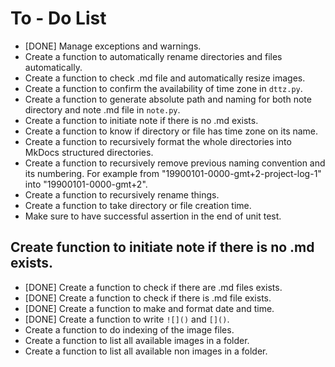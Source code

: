 # To - Do List
* [DONE] Manage exceptions and warnings.
* Create a function to automatically rename directories and files automatically.
* Create a function to check .md file and automatically resize images.
* Create a function to confirm the availability of time zone in `dttz.py`.
* Create a function to generate absolute path and naming for both note directory and note .md file in `note.py`.
* Create a function to initiate note if there is no .md exists.
* Create a function to know if directory or file has time zone on its name.
* Create a function to recursively format the whole directories into MkDocs structured directories.
* Create a function to recursively remove previous naming convention and its numbering. For example from "19900101-0000-gmt+2-project-log-1" into "19900101-0000-gmt+2".
* Create a function to recursively rename things.
* Create a function to take directory or file creation time.
* Make sure to have successful assertion in the end of unit test.

## Create function to initiate note if there is no .md exists.
* [DONE] Create a function to check if there are .md files exists.
* [DONE] Create a function to check if there is .md file exists.
* [DONE] Create a function to make and format date and time.
* [DONE] Create a function to write `![]()` and `[]()`.
* Create a function to do indexing of the image files.
* Create a function to list all available images in a folder.
* Create a function to list all available non images in a folder.